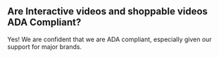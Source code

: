 ## Are Interactive videos and shoppable videos ADA Compliant?

Yes! We are confident that we are ADA compliant, especially given our support for major brands.
